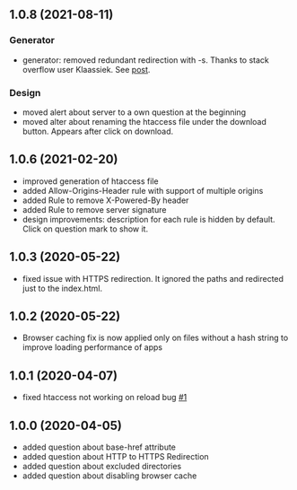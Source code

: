 ## 1.0.8 (2021-08-11)
### Generator
* generator: removed redundant redirection with -s. Thanks to stack overflow user Klaassiek. See [post](https://stackoverflow.com/questions/68255822/htaccess-mod-rewrite-difference-between-the-s-and-f-conditions/68744277). 

### Design
* moved alert about server to a own question at the beginning
* moved alter about renaming the htaccess file under the download button. Appears after click on download.

## 1.0.6 (2021-02-20)
* improved generation of htaccess file
* added Allow-Origins-Header rule with support of multiple origins
* added Rule to remove X-Powered-By header
* added Rule to remove server signature
* design improvements: description for each rule is hidden by default. Click on question mark to show it.


## 1.0.3 (2020-05-22)
* fixed issue with HTTPS redirection. It ignored the paths and redirected just to the index.html.

## 1.0.2 (2020-05-22)
* Browser caching fix is now applied only on files without a hash string to improve loading performance of apps

## 1.0.1 (2020-04-07)

* fixed htaccess not working on reload bug [#1](https://github.com/julianpoemp/ngx-htaccess-generator/issues/1)

## 1.0.0 (2020-04-05)

* added question about base-href attribute
* added question about HTTP to HTTPS Redirection
* added question about excluded directories
* added question about disabling browser cache

